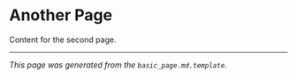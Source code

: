 # Another Page

Content for the second page.

---
*This page was generated from the `basic_page.md.template`.*
